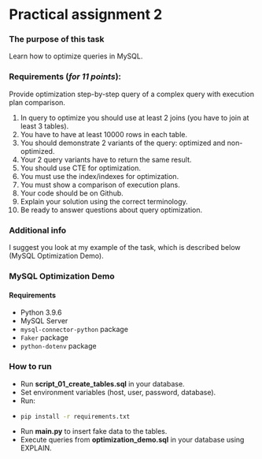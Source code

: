 # Practical assignment 2

### The purpose of this task

Learn how to optimize queries in MySQL.

### Requirements (_for 11 points_):

Provide optimization step-by-step query of a complex query with execution plan comparison.

1. In query to optimize you should use at least 2 joins (you have to join at least 3 tables).
2. You have to have at least 10000 rows in each table.
3. You should demonstrate 2 variants of the query: optimized and non-optimized.
4. Your 2 query variants have to return the same result.
5. You should use CTE for optimization.
6. You must use the index/indexes for optimization.
7. You must show a comparison of execution plans.
8. Your code  should be on Github. 
9. Explain your solution using the correct terminology. 
10. Be ready to answer questions about query optimization.

### Additional info
I suggest you look at my example of the task, which is described below (MySQL Optimization Demo).

### MySQL Optimization Demo

#### Requirements
- Python 3.9.6
- MySQL Server
- `mysql-connector-python` package
- `Faker` package
- `python-dotenv` package

### How to run
- Run **script_01_create_tables.sql** in your database.
- Set environment variables (host, user, password, database).
- Run: 
- ```sh 
  pip install -r requirements.txt
- Run **main.py** to insert fake data to the tables.
- Execute queries from **optimization_demo.sql** in your database using EXPLAIN.
